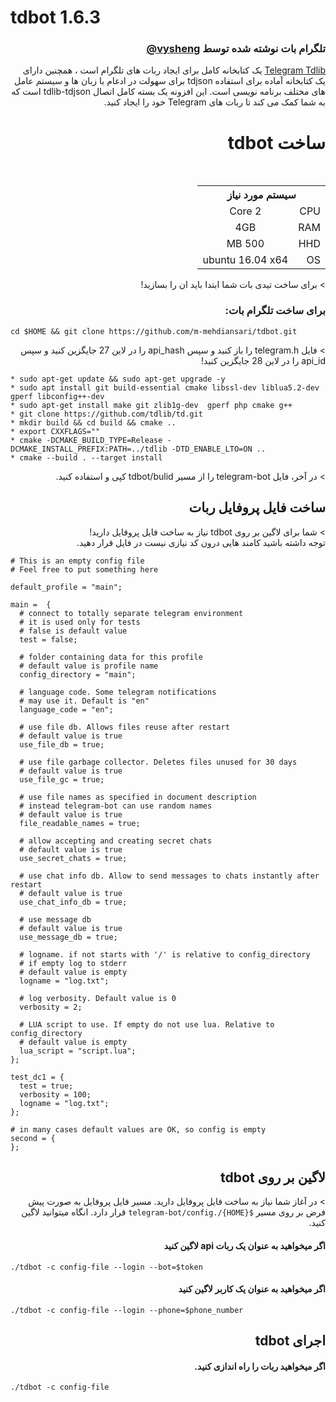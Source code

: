# tdbot 1.6.3
<h3 align="right"><a href="https://github.com/vysheng">@vysheng</a> تلگرام بات نوشته شده توسط </h3>

<p dir="rtl">
<a href="https://github.com/tdlib/td">Telegram Tdlib</a> یک کتابخانه کامل برای ایجاد ربات های تلگرام است ، همچنین دارای یک کتابخانه آماده برای استفاده tdjson برای سهولت در ادغام با زبان ها و سیستم عامل های مختلف برنامه نویسی است.
این افزونه یک بسته کامل اتصال tdlib-tdjson است که به شما کمک می کند تا ربات های Telegram خود را ایجاد کنید.
<br></p>

<h1 align="right">tdbot ساخت</h1>
<table style="width:100%" dir="rtl">
   <tr>
      <th colspan="3">سیستم مورد نیاز</th>
   </tr>
   <tr>
     <td colspan="2">CPU</td>
     <td align="center">2 Core</td>
    </tr>
    <tr>
     <td colspan="2">RAM</td>
     <td align="center">4GB</td>
    </tr>
    <tr>
     <td colspan="2">HHD</td>
     <td align="center">500 MB</td>
    </tr>
    <tr>
     <td colspan="2">OS</td>
     <td align="center">ubuntu 16.04 x64</td>
    </tr>
</table>
<p dir="rtl"> > برای ساخت تیدی بات شما ابتدا باید ان را بسازید!</p>

<h3 align="right">:برای ساخت تلگرام بات</h3>

```
cd $HOME && git clone https://github.com/m-mehdiansari/tdbot.git
```

<p dir="rtl"> > فایل telegram.h را باز کنید و سپس api_hash را در لاین 27 جایگزین کنید و سپس api_id را در لاین 28 جایگزین کنید!</p>

```
* sudo apt-get update && sudo apt-get upgrade -y
* sudo apt install git build-essential cmake libssl-dev liblua5.2-dev gperf libconfig++-dev
* sudo apt-get install make git zlib1g-dev  gperf php cmake g++
* git clone https://github.com/tdlib/td.git
* mkdir build && cd build && cmake ..
* export CXXFLAGS=""
* cmake -DCMAKE_BUILD_TYPE=Release -DCMAKE_INSTALL_PREFIX:PATH=../tdlib -DTD_ENABLE_LTO=ON ..
* cmake --build . --target install
```
<p dir="rtl"> > در آخر، فایل telegram-bot را از مسیر tdbot/bulid کپی و استفاده کنید.</p>

<h2 align="right">ساخت فایل پروفایل ربات</h2>

<p dir="rtl"> > شما برای لاگین بر روی tdbot نیاز به ساخت فایل پروفایل دارید!<br>توجه داشته باشید کامند هایی درون کد نیازی نیست در فایل قرار دهید.</p>

```
# This is an empty config file
# Feel free to put something here

default_profile = "main";

main =  {
  # connect to totally separate telegram environment
  # it is used only for tests
  # false is default value
  test = false;
  
  # folder containing data for this profile
  # default value is profile name
  config_directory = "main";
  
  # language code. Some telegram notifications
  # may use it. Default is "en"
  language_code = "en";

  # use file db. Allows files reuse after restart
  # default value is true
  use_file_db = true;
  
  # use file garbage collector. Deletes files unused for 30 days
  # default value is true
  use_file_gc = true;

  # use file names as specified in document description
  # instead telegram-bot can use random names
  # default value is true
  file_readable_names = true;

  # allow accepting and creating secret chats
  # default value is true
  use_secret_chats = true;

  # use chat info db. Allow to send messages to chats instantly after restart
  # default value is true
  use_chat_info_db = true;

  # use message db
  # default value is true
  use_message_db = true;

  # logname. if not starts with '/' is relative to config_directory
  # if empty log to stderr
  # default value is empty
  logname = "log.txt";

  # log verbosity. Default value is 0
  verbosity = 2;

  # LUA script to use. If empty do not use lua. Relative to config_directory
  # default value is empty
  lua_script = "script.lua";
};

test_dc1 = {
  test = true;
  verbosity = 100;
  logname = "log.txt";
};

# in many cases default values are OK, so config is empty
second = {
};
```
<h2 align="right">tdbot لاگین بر روی</h2>

<p dir="rtl"> > در آغاز شما نیاز به ساخت فایل پروفایل دارید. مسیر فایل پروفایل به صورت پیش فرض بر روی مسیر <code>${HOME}/.telegram-bot/config</code> قرار دارد. انگاه میتوانید لاگین کنید.</p>

<h4 align="right">لاگین کنید api اگر میخواهید به عنوان یک ربات</h4>

```
./tdbot -c config-file --login --bot=$token
```

<h4 align="right">اگر میخواهید به عنوان یک کاربر لاگین کنید</h4>

```
./tdbot -c config-file --login --phone=$phone_number
```

<h2 align="right">tdbot اجرای</h2>

<h4 align="right">.اگر میخواهید ربات را راه اندازی کنید</h4>

```
./tdbot -c config-file
```
